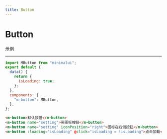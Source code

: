 ```yaml
---
title: Button
---
```


# Button

示例

<ClientOnly>
  <Button-button-demos/>
</ClientOnly>

---

``` js
import MButton from "minimalui";
export default {
  data() {
    return {
      isLoading: true;
    };
  },
  components: {
    "m-button": MButton,
  },
};
```

``` html
<m-button>默认按钮</m-button>
<m-button name="setting">带图标按钮</m-button>
<m-button name="setting" iconPosition="right">图标在右侧按钮</m-button>
<m-button :loading="isLoading" @click="isLoading = !isLoading">点击加载</m-button>
```